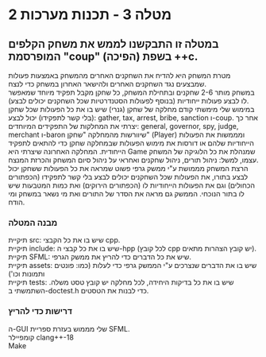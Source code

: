 # מטלה 3 - תכנות מערכות 2
## במטלה זו התבקשנו לממש את משחק הקלפים המופרסמת "coup" (הפיכה) בשפת ++c. 
מטרת המשחק היא להדיח את השחקנים האחרים מהמשחק באמצעות פעולות שמבצעים נגד השחקנים האחרים ולהישאר האחרון במשחק כדי לנצח.
<br>במשחק מותר 2-6 שחקנים ובתחילת המשחק, כל שחקן מקבל תפקיד מיוחד שמאפשר לו לבצע פעולות ייחודיות (בנוסף לפעולות הסטנדרטיות שכל השחקנים יכולים לבצע).
<br>במימוש שלי מימשתי קודם מחלקה של שחקן (גנרי) שיש בו את כל הפעולות שכל שחקן (בלי קשר לתפקידו) יכול לבצע: gather, tax, arrest, bribe, sanction ו-coup. אחר כך יצרתי את המחלקות של התפקידים המיוחדים: general, governor, spy, judge, merchant ו-baron שיוורשות מהמחלקה "שחקן" (Player) ומממשות את הפעולות הייחודיות שלהם או דורסות את מימוש הפעולות שבמחלקה שחקן כדי להתאים לתפקיד הייחודית. המחלקה האחרונה שיצרתי היא Game שמנהלת את כל הלוגיקה של המשחק עצמו, למשל: ניהול תורים, ניהול שחקנים ואחראי על ניהול סיום המשחק והכרזת המנצח.
<br>הרצת המשחק מממושת ע"י ממשק גרפי פשוט שמראה את כל הפעולות ששחקן יכול לבצע בתורו, את הפעולות שכל השחקנים יכולים לבצע בלי קשר לתפקידו (הכפתורים הכחולים) וגם את הפעולות הייחודיות לו (הכפתורים הירוקים) ואת כמות המטבעות שיש לו בתור הנוכחי. הממשק גם מראה את הסדר של התורים ואת מי נשאר במשחק ומי הודח.
### מבנה המטלה
תיקיית src: שיש בו את כל הקבצי cpp. 
<br>תיקיית include: שיש בו את כל קבצי ה-hpp (לכל קובץ cpp יש קובץ הצהרות מתאים).
<br>תיקיית SFML: שיש את כל הדברים כדי להריץ את ממשק הגרפי.
<br>תיקיית assets: שיש בו את הדברים שנצרכים ע"י הממשק גרפי כדי לעלות (כמו: פונטים ותמונות וכו')
<br>תיקיית tests: שיש בו את כל בדיקות היחידה, לכל מחלקה יש קובץ טסט משלה. השתמשתי ב-doctest.h כדי לבנות את הטסטים.
### דרישות כדי להריץ
ה-GUI שלי מממוש בעזרת ספריית SFML.
<br>קומפיילר clang++-18
<br> Make








